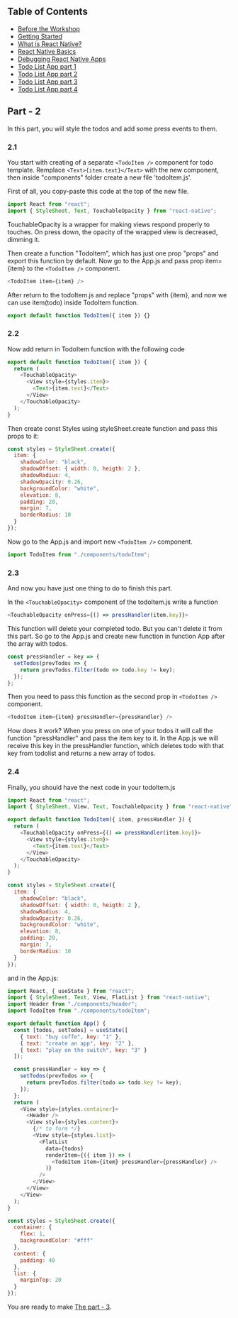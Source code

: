 ## Table of Contents

- [Before the Workshop](#Before-the-Workshop)
- [Getting Started](#Getting-Started)
- [What is React Native?](#What-is-React-Native?)
- [React Native Basics](#React-Native-Basics)
- [Debugging React Native Apps](#Debugging-React-Native-Apps)
- [Todo List App part 1](./To%20do%20list/Readme.md)
- [Todo List App part 2](./To%20do%20list/Part2.md)
- [Todo List App part 3](./To%20do%20list/Part3.md)
- [Todo List App part 4](./To%20do%20list/Part4.md)

## Part - 2

In this part, you will style the todos and add some press events to them.

### 2.1

You start with creating of a separate `<TodoItem />` component for todo template. Remplace
`<Text>{item.text}</Text>`
with the new component, then inside "components" folder create a new file 'todoItem.js'.

First of all, you copy-paste this code at the top of the new file.

```js
import React from "react";
import { StyleSheet, Text, TouchableOpacity } from "react-native";
```

TouchableOpacity is a wrapper for making views respond properly to touches. On press down, the opacity of the wrapped view is decreased, dimming it.

Then create a function "TodoItem", which has just one prop "props" and export this function by default. Now go to the App.js and pass prop item={item} to the `<TodoItem />` component.

```js
<TodoItem item={item} />
```

After return to the todoItem.js and replace "props" with {item}, and now we can use item(todo) inside TodoItem function.

```js
export default function TodoItem({ item }) {}
```

### 2.2

Now add return in TodoItem function with the following code

```js
export default function TodoItem({ item }) {
  return (
    <TouchableOpacity>
      <View style={styles.item}>
        <Text>{item.text}</Text>
      </View>
    </TouchableOpacity>
  );
}
```

Then create const Styles using styleSheet.create function and pass this props to it:

```js
const styles = StyleSheet.create({
  item: {
    shadowColor: "black",
    shadowOffset: { width: 0, heigth: 2 },
    shadowRadius: 4,
    shadowOpacity: 0.26,
    backgroundColor: "white",
    elevation: 8,
    padding: 20,
    margin: 7,
    borderRadius: 10
  }
});
```

Now go to the App.js and import new `<TodoItem />` component.

```js
import TodoItem from "./components/todoItem";
```

### 2.3

And now you have just one thing to do to finish this part.

In the `<TouchableOpacity>` component of the todoItem.js write a function

```js
<TouchableOpacity onPress={() => pressHandler(item.key)}>
```

This function will delete your completed todo. But you can't delete it from this part. So go to the App.js and create new function in function App after the array with todos.

```js
const pressHandler = key => {
  setTodos(prevTodos => {
    return prevTodos.filter(todo => todo.key != key);
  });
};
```

Then you need to pass this function as the second prop in `<TodoItem />` component.

```js
<TodoItem item={item} pressHandler={pressHandler} />
```

How does it work?
When you press on one of your todos it will call the function "pressHandler" and pass the item key to it. In the App.js we will receive this key in the pressHandler function, which deletes todo with that key from todolist and returns a new array of todos.

### 2.4

Finally, you should have the next code in your todoItem.js

```js
import React from "react";
import { StyleSheet, View, Text, TouchableOpacity } from "react-native";

export default function TodoItem({ item, pressHandler }) {
  return (
    <TouchableOpacity onPress={() => pressHandler(item.key)}>
      <View style={styles.item}>
        <Text>{item.text}</Text>
      </View>
    </TouchableOpacity>
  );
}

const styles = StyleSheet.create({
  item: {
    shadowColor: "black",
    shadowOffset: { width: 0, heigth: 2 },
    shadowRadius: 4,
    shadowOpacity: 0.26,
    backgroundColor: "white",
    elevation: 8,
    padding: 20,
    margin: 7,
    borderRadius: 10
  }
});
```

and in the App.js:

```js
import React, { useState } from "react";
import { StyleSheet, Text, View, FlatList } from "react-native";
import Header from "./components/header";
import TodoItem from "./components/todoItem";

export default function App() {
  const [todos, setTodos] = useState([
    { text: "buy coffe", key: "1" },
    { text: "create an app", key: "2" },
    { text: "play on the switch", key: "3" }
  ]);

  const pressHandler = key => {
    setTodos(prevTodos => {
      return prevTodos.filter(todo => todo.key != key);
    });
  };
  return (
    <View style={styles.container}>
      <Header />
      <View style={styles.content}>
        {/* to form */}
        <View style={styles.list}>
          <FlatList
            data={todos}
            renderItem={({ item }) => (
              <TodoItem item={item} pressHandler={pressHandler} />
            )}
          />
        </View>
      </View>
    </View>
  );
}

const styles = StyleSheet.create({
  container: {
    flex: 1,
    backgroundColor: "#fff"
  },
  content: {
    padding: 40
  },
  list: {
    marginTop: 20
  }
});
```

You are ready to make [The part - 3](Part3.md).

